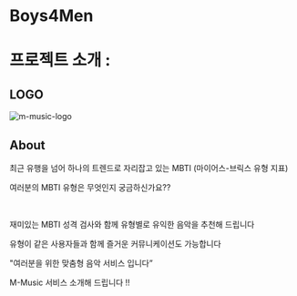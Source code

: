 # Boys4Men
# 프로젝트 소개 :

## LOGO

![m-music-logo](https://user-images.githubusercontent.com/78368140/162354609-17df3288-ca55-41b0-8902-6f6e5e7da495.png)



## About

최근 유행을 넘어 하나의 트렌드로 자리잡고 있는 MBTI (마이어스-브릭스 유형 지표)


여러분의 MBTI 유형은 무엇인지 궁금하신가요??

<br />

재미있는 MBTI 성격 검사와 함께 유형별로 유익한 음악을 추천해 드립니다

유형이 같은 사용자들과 함께 즐거운 커뮤니케이션도 가능합니다

"여러분을 위한 맞춤형 음악 서비스 입니다” 

M-Music 서비스 소개해 드립니다 !!
